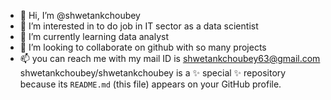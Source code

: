 - 👋 Hi, I’m @shwetankchoubey
- 👀 I’m interested in to do job in IT sector as a data scientist 
- 🌱 I’m currently learning data analyst
- 💞️ I’m looking to collaborate on github with so many projects 
- 📫 you can reach me with my mail ID is shwetankchoubey63@gmail.com 
shwetankchoubey/shwetankchoubey is a ✨ special ✨ repository because its `README.md` (this file) appears on your GitHub profile.
  
